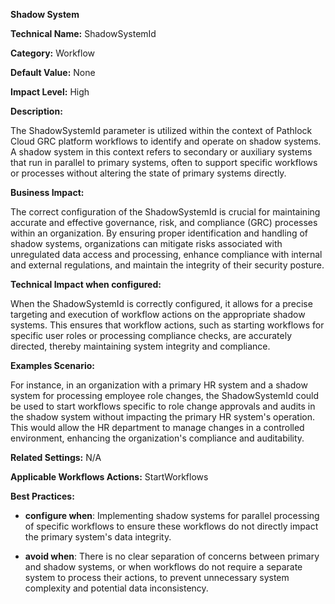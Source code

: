**Shadow System**

**Technical Name:** ShadowSystemId

**Category:** Workflow

**Default Value:** None

**Impact Level:** High

**Description:**

The ShadowSystemId parameter is utilized within the context of Pathlock Cloud GRC platform workflows to identify and operate on shadow systems. A shadow system in this context refers to secondary or auxiliary systems that run in parallel to primary systems, often to support specific workflows or processes without altering the state of primary systems directly.

**Business Impact:**

The correct configuration of the ShadowSystemId is crucial for maintaining accurate and effective governance, risk, and compliance (GRC) processes within an organization. By ensuring proper identification and handling of shadow systems, organizations can mitigate risks associated with unregulated data access and processing, enhance compliance with internal and external regulations, and maintain the integrity of their security posture.

**Technical Impact when configured:**

When the ShadowSystemId is correctly configured, it allows for a precise targeting and execution of workflow actions on the appropriate shadow systems. This ensures that workflow actions, such as starting workflows for specific user roles or processing compliance checks, are accurately directed, thereby maintaining system integrity and compliance.

**Examples Scenario:**

For instance, in an organization with a primary HR system and a shadow system for processing employee role changes, the ShadowSystemId could be used to start workflows specific to role change approvals and audits in the shadow system without impacting the primary HR system's operation. This would allow the HR department to manage changes in a controlled environment, enhancing the organization's compliance and auditability.

**Related Settings:** N/A

**Applicable Workflows Actions:** StartWorkflows

**Best Practices:** 

- **configure when**: Implementing shadow systems for parallel processing of specific workflows to ensure these workflows do not directly impact the primary system's data integrity.
  
- **avoid when**: There is no clear separation of concerns between primary and shadow systems, or when workflows do not require a separate system to process their actions, to prevent unnecessary system complexity and potential data inconsistency.